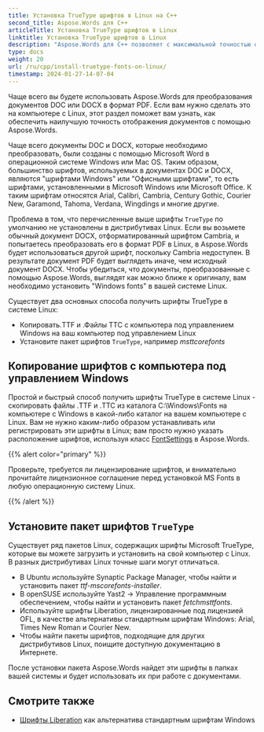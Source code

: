 ```yaml
---
title: Установка TrueType шрифтов в Linux на C++
second_title: Aspose.Words для C++
articleTitle: Установка TrueType шрифтов в Linux
linktitle: Установка TrueType шрифтов в Linux
description: "Aspose.Words для C++ позволяет с максимальной точностью отображать документ, созданный с помощью Microsoft Word, на компьютере под управлением Linux. Для этого скопируйте файлы шрифтов с компьютера под управлением Windows или установите пакет шрифтов `TrueType` на свой компьютер под управлением Linux."
type: docs
weight: 20
url: /ru/cpp/install-truetype-fonts-on-linux/
timestamp: 2024-01-27-14-07-04
---
```


Чаще всего вы будете использовать Aspose.Words для преобразования документов DOC или DOCX в формат PDF. Если вам нужно сделать это на компьютере с Linux, этот раздел поможет вам узнать, как обеспечить наилучшую точность отображения документов с помощью Aspose.Words.

Чаще всего документы DOC и DOCX, которые необходимо преобразовать, были созданы с помощью Microsoft Word в операционной системе Windows или Mac OS. Таким образом, большинство шрифтов, используемых в документах DOC и DOCX, являются "шрифтами Windows" или "Офисными шрифтами", то есть шрифтами, установленными в Microsoft Windows или Microsoft Office. К таким шрифтам относятся Arial, Calibri, Cambria, Century Gothic, Courier New, Garamond, Tahoma, Verdana, Wingdings и многие другие.

Проблема в том, что перечисленные выше шрифты `TrueType` по умолчанию не установлены в дистрибутивах Linux. Если вы возьмете обычный документ DOCX, отформатированный шрифтом Cambria, и попытаетесь преобразовать его в формат PDF в Linux, в Aspose.Words будет использоваться другой шрифт, поскольку Cambria недоступен. В результате документ PDF будет выглядеть иначе, чем исходный документ DOCX. Чтобы убедиться, что документы, преобразованные с помощью Aspose.Words, выглядят как можно ближе к оригиналу, вам необходимо установить "Windows fonts" в вашей системе Linux.

Существует два основных способа получить шрифты TrueType в системе Linux:

- Копировать.TTF и .Файлы TTC с компьютера под управлением Windows на ваш компьютер под управлением Linux
- Установите пакет шрифтов `TrueType`, например *msttcorefonts*

## Копирование шрифтов с компьютера под управлением Windows

Простой и быстрый способ получить шрифты TrueType в системе Linux - скопировать файлы .TTF и .TTC из каталога C:\Windows\Fonts на компьютере с Windows в какой-либо каталог на вашем компьютере с Linux. Вам не нужно каким-либо образом устанавливать или регистрировать эти шрифты в Linux; вам просто нужно указать расположение шрифтов, используя класс [FontSettings](https://reference.aspose.com/words/cpp/class/aspose.words.fonts.font_settings) в Aspose.Words.

{{% alert color="primary" %}}

Проверьте, требуется ли лицензирование шрифтов, и внимательно прочитайте лицензионное соглашение перед установкой MS Fonts в любую операционную систему Linux.

{{% /alert %}}

## Установите пакет шрифтов `TrueType`

Существует ряд пакетов Linux, содержащих шрифты Microsoft TrueType, которые вы можете загрузить и установить на свой компьютер с Linux. В разных дистрибутивах Linux точные шаги могут отличаться.

- В Ubuntu используйте Synaptic Package Manager, чтобы найти и установить пакет *ttf-mscorefonts-installer*.
- В openSUSE используйте Yast2 → Управление программным обеспечением, чтобы найти и установить пакет *fetchmsttfonts*.
- Используйте шрифты Liberation, лицензированные под лицензией OFL, в качестве альтернативы стандартным шрифтам Windows: Arial, Times New Roman и Courier New.
- Чтобы найти пакеты шрифтов, подходящие для других дистрибутивов Linux, поищите доступную документацию в Интернете.

После установки пакета Aspose.Words найдет эти шрифты в папках вашей системы и будет использовать их при работе с документами.

## Смотрите также

- [Шрифты Liberation](https://github.com/liberationfonts) как альтернатива стандартным шрифтам Windows
